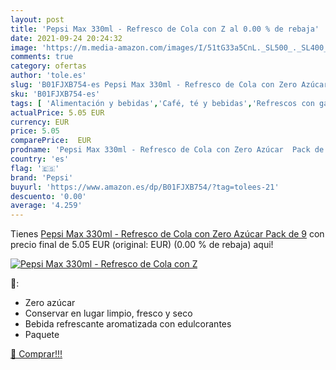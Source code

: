 ```yaml
---
layout: post
title: 'Pepsi Max 330ml - Refresco de Cola con Z al 0.00 % de rebaja'
date: 2021-09-24 20:24:32
image: 'https://m.media-amazon.com/images/I/51tG33a5CnL._SL500_._SL400_.jpg'
comments: true
category: ofertas
author: 'tole.es'
slug: 'B01FJXB754-es Pepsi Max 330ml - Refresco de Cola con Zero Azúcar Pack de 9'
sku: 'B01FJXB754-es'
tags: [ 'Alimentación y bebidas','Café, té y bebidas','Refrescos con gas','Refrescos de cola','azúcar','pepsi', ]
actualPrice: 5.05 EUR
currency: EUR
price: 5.05
comparePrice:  EUR
prodname: 'Pepsi Max 330ml - Refresco de Cola con Zero Azúcar  Pack de 9'
country: 'es'
flag: '🇪🇸'
brand: 'Pepsi'
buyurl: 'https://www.amazon.es/dp/B01FJXB754/?tag=tolees-21'
descuento: '0.00'
average: '4.259'
---
```


Tienes [Pepsi Max 330ml - Refresco de Cola con Zero Azúcar  Pack de 9](https://www.amazon.es/dp/B01FJXB754/?tag=tolees-21) con precio final de  5.05 EUR (original:  EUR) (0.00 %  de rebaja) aqui!

[![Pepsi Max 330ml - Refresco de Cola con Z](https://m.media-amazon.com/images/I/51tG33a5CnL._SL500_._SL400_.jpg)](https://www.amazon.es/dp/B01FJXB754/?tag=tolees-21)

🔎:

- Zero azúcar
- Conservar en lugar limpio, fresco y seco
- Bebida refrescante aromatizada con edulcorantes
- Paquete

[🛒 Comprar!!!](https://www.amazon.es/dp/B01FJXB754/?tag=tolees-21)
